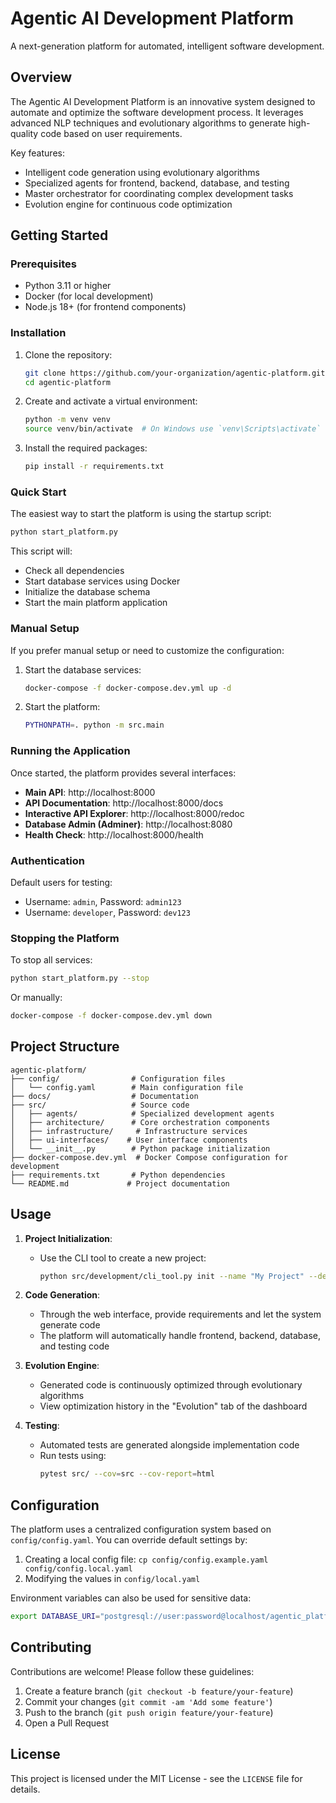 # Agentic AI Development Platform

A next-generation platform for automated, intelligent software development.

## Overview

The Agentic AI Development Platform is an innovative system designed to automate and optimize the software development process. It leverages advanced NLP techniques and evolutionary algorithms to generate high-quality code based on user requirements.

Key features:
- Intelligent code generation using evolutionary algorithms
- Specialized agents for frontend, backend, database, and testing
- Master orchestrator for coordinating complex development tasks
- Evolution engine for continuous code optimization

## Getting Started

### Prerequisites

- Python 3.11 or higher
- Docker (for local development)
- Node.js 18+ (for frontend components)

### Installation

1. Clone the repository:
   ```bash
   git clone https://github.com/your-organization/agentic-platform.git
   cd agentic-platform
   ```

2. Create and activate a virtual environment:
   ```bash
   python -m venv venv
   source venv/bin/activate  # On Windows use `venv\Scripts\activate`
   ```

3. Install the required packages:
   ```bash
   pip install -r requirements.txt
   ```

### Quick Start

The easiest way to start the platform is using the startup script:

```bash
python start_platform.py
```

This script will:
- Check all dependencies
- Start database services using Docker
- Initialize the database schema
- Start the main platform application

### Manual Setup

If you prefer manual setup or need to customize the configuration:

1. Start the database services:
   ```bash
   docker-compose -f docker-compose.dev.yml up -d
   ```

2. Start the platform:
   ```bash
   PYTHONPATH=. python -m src.main
   ```

### Running the Application

Once started, the platform provides several interfaces:

- **Main API**: http://localhost:8000
- **API Documentation**: http://localhost:8000/docs
- **Interactive API Explorer**: http://localhost:8000/redoc
- **Database Admin (Adminer)**: http://localhost:8080
- **Health Check**: http://localhost:8000/health

### Authentication

Default users for testing:
- Username: `admin`, Password: `admin123`
- Username: `developer`, Password: `dev123`

### Stopping the Platform

To stop all services:
```bash
python start_platform.py --stop
```

Or manually:
```bash
docker-compose -f docker-compose.dev.yml down
```

## Project Structure

```
agentic-platform/
├── config/                # Configuration files
│   └── config.yaml        # Main configuration file
├── docs/                  # Documentation
├── src/                   # Source code
│   ├── agents/            # Specialized development agents
│   ├── architecture/      # Core orchestration components
│   ├── infrastructure/     # Infrastructure services
│   ├── ui-interfaces/    # User interface components
│   └── __init__.py        # Python package initialization
├── docker-compose.dev.yml  # Docker Compose configuration for development
├── requirements.txt       # Python dependencies
└── README.md             # Project documentation
```

## Usage

1. **Project Initialization**:
   - Use the CLI tool to create a new project:
     ```bash
     python src/development/cli_tool.py init --name "My Project" --description "A brief description"
     ```

2. **Code Generation**:
   - Through the web interface, provide requirements and let the system generate code
   - The platform will automatically handle frontend, backend, database, and testing code

3. **Evolution Engine**:
   - Generated code is continuously optimized through evolutionary algorithms
   - View optimization history in the "Evolution" tab of the dashboard

4. **Testing**:
   - Automated tests are generated alongside implementation code
   - Run tests using:
     ```bash
     pytest src/ --cov=src --cov-report=html
     ```

## Configuration

The platform uses a centralized configuration system based on `config/config.yaml`. You can override default settings by:

1. Creating a local config file: `cp config/config.example.yaml config/config.local.yaml`
2. Modifying the values in `config/local.yaml`

Environment variables can also be used for sensitive data:
```bash
export DATABASE_URI="postgresql://user:password@localhost/agentic_platform"
```

## Contributing

Contributions are welcome! Please follow these guidelines:

1. Create a feature branch (`git checkout -b feature/your-feature`)
2. Commit your changes (`git commit -am 'Add some feature'`)
3. Push to the branch (`git push origin feature/your-feature`)
4. Open a Pull Request

## License

This project is licensed under the MIT License - see the `LICENSE` file for details.
